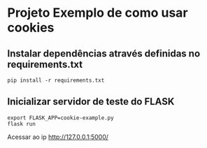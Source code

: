 # Projeto Exemplo de como usar cookies

## Instalar dependências através definidas no requirements.txt

```
pip install -r requirements.txt
```

## Inicializar servidor de teste do FLASK

```
export FLASK_APP=cookie-example.py
flask run
``` 

Acessar ao ip http://127.0.0.1:5000/
